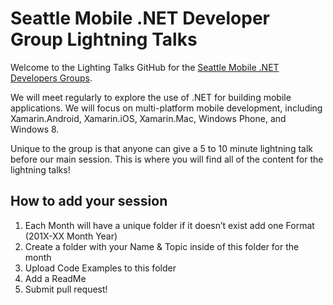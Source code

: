 Seattle Mobile .NET Developer Group Lightning Talks
========

Welcome to the Lighting Talks GitHub for the [Seattle Mobile .NET Developers Groups](http://www.meetup.com/SeattleMobileDevelopers/).

We will meet regularly to explore the use of .NET for building mobile applications. We will focus on multi-platform mobile development, including Xamarin.Android, Xamarin.iOS, Xamarin.Mac, Windows Phone, and Windows 8.

Unique to the group is that anyone can give a 5 to 10 minute lightning talk before our main session. This is where you will find all of the content for the lightning talks!

## How to add your session

1. Each Month will have a unique folder if it doesn’t exist add one Format (201X-XX Month Year)
1. Create a folder with your Name & Topic inside of this folder for the month
1. Upload Code Examples to this folder
1. Add a ReadMe
1. Submit pull request!
